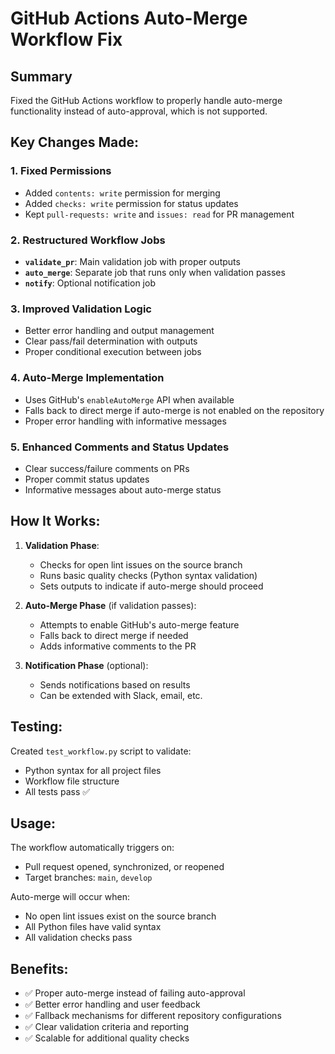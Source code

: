 # GitHub Actions Auto-Merge Workflow Fix

## Summary
Fixed the GitHub Actions workflow to properly handle auto-merge functionality instead of auto-approval, which is not supported.

## Key Changes Made:

### 1. Fixed Permissions
- Added `contents: write` permission for merging
- Added `checks: write` permission for status updates
- Kept `pull-requests: write` and `issues: read` for PR management

### 2. Restructured Workflow Jobs
- **`validate_pr`**: Main validation job with proper outputs
- **`auto_merge`**: Separate job that runs only when validation passes
- **`notify`**: Optional notification job

### 3. Improved Validation Logic
- Better error handling and output management
- Clear pass/fail determination with outputs
- Proper conditional execution between jobs

### 4. Auto-Merge Implementation
- Uses GitHub's `enableAutoMerge` API when available
- Falls back to direct merge if auto-merge is not enabled on the repository
- Proper error handling with informative messages

### 5. Enhanced Comments and Status Updates
- Clear success/failure comments on PRs
- Proper commit status updates
- Informative messages about auto-merge status

## How It Works:

1. **Validation Phase**: 
   - Checks for open lint issues on the source branch
   - Runs basic quality checks (Python syntax validation)
   - Sets outputs to indicate if auto-merge should proceed

2. **Auto-Merge Phase** (if validation passes):
   - Attempts to enable GitHub's auto-merge feature
   - Falls back to direct merge if needed
   - Adds informative comments to the PR

3. **Notification Phase** (optional):
   - Sends notifications based on results
   - Can be extended with Slack, email, etc.

## Testing:

Created `test_workflow.py` script to validate:
- Python syntax for all project files
- Workflow file structure
- All tests pass ✅

## Usage:

The workflow automatically triggers on:
- Pull request opened, synchronized, or reopened
- Target branches: `main`, `develop`

Auto-merge will occur when:
- No open lint issues exist on the source branch
- All Python files have valid syntax
- All validation checks pass

## Benefits:

- ✅ Proper auto-merge instead of failing auto-approval
- ✅ Better error handling and user feedback
- ✅ Fallback mechanisms for different repository configurations
- ✅ Clear validation criteria and reporting
- ✅ Scalable for additional quality checks
